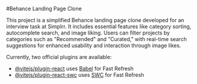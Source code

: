 #Behance Landing Page Clone

This project is a simplified Behance landing page clone developed for an interview task at Simplrr. It includes essential features like category sorting, autocomplete search, and image liking. Users can filter projects by categories such as "Recommended" and "Curated," with real-time search suggestions for enhanced usability and interaction through image likes.

Currently, two official plugins are available:

- [@vitejs/plugin-react](https://github.com/vitejs/vite-plugin-react/blob/main/packages/plugin-react/README.md) uses [Babel](https://babeljs.io/) for Fast Refresh
- [@vitejs/plugin-react-swc](https://github.com/vitejs/vite-plugin-react-swc) uses [SWC](https://swc.rs/) for Fast Refresh
